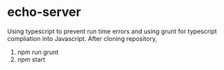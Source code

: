 # echo-server

Using typescript to prevent run time errors and using grunt for typescript compliation into Javascript.
After cloning repository,
1. npm run grunt
2. npm start